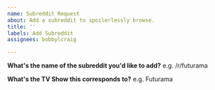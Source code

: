 ```yaml
---
name: Subreddit Request
about: Add a subreddit to spoilerlessly browse.
title: ''
labels: Add Subreddit
assignees: bobbylcraig

---
```


**What's the name of the subreddit you'd like to add?**
e.g. /r/futurama

**What's the TV Show this corresponds to?**
e.g. Futurama
